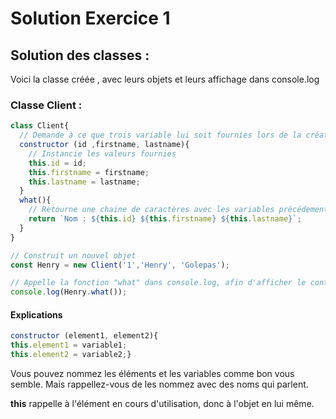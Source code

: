# Solution Exercice 1

## Solution des classes :
Voici la classe créée , avec leurs objets et leurs affichage dans console.log
### Classe Client :

````javascript
class Client{
  // Demande à ce que trois variable lui soit fournies lors de la création de l'objet
  constructor (id ,firstname, lastname){
    // Instancie les valeurs fournies
    this.id = id;
    this.firstname = firstname;
    this.lastname = lastname;
  }
  what(){
    // Retourne une chaine de caractères avec les variables précédement instanciées
    return `Nom : ${this.id} ${this.firstname} ${this.lastname}`;
  }
}

// Construit un nouvel objet
const Henry = new Client('1','Henry', 'Golepas');

// Appelle la fonction "what" dans console.log, afin d'afficher le contenu de l'objet
console.log(Henry.what());
````
#### Explications
````javascript
constructor (element1, element2){
this.element1 = variable1;
this.element2 = variable2;}
````

Vous pouvez nommez les éléments et les variables comme bon vous semble. Mais rappellez-vous de les nommez avec des noms qui parlent.

**this** rappelle à l'élément en cours d'utilisation, donc à l'objet en lui même.
